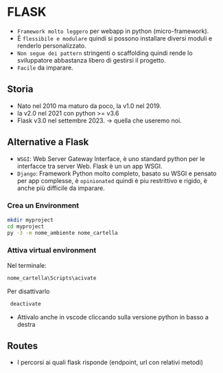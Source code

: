 # FLASK
- `Framework molto leggero` per webapp in python (micro-framework). 
- È `flessibile e modulare` quindi si possono installare diversi moduli e renderlo personalizzato.
- `Non segue dei pattern` stringenti o scaffolding quindi rende lo sviluppatore abbastanza libero di gestirsi il progetto.
- `Facile` da imparare.

## Storia
- Nato nel 2010 ma maturo da poco, la v1.0 nel 2019.
- la v2.0 nel 2021 con python >= v3.6
- Flask v3.0 nel settembre 2023. -> quella che useremo noi.

## Alternative a Flask
- `WSGI`: Web Server Gateway Interface, è uno standard python per le interfacce tra server Web. Flask è un un app WSGI.
- `Django`: Framework Python molto completo, basato su WSGI e pensato per app complesse, è `opinionated` quindi è piu restrittivo e rigido, è anche più difficile da imparare.

### Crea un Environment
```bash
mkdir myproject
cd myproject
py -3 -m nome_ambiente nome_cartella
```
### Attiva virtual environment
Nel terminale:
```bash
nome_cartella\Scripts\acivate
```
Per disattivarlo  
```bash
 deactivate
 ```
- Attivalo anche in vscode cliccando sulla versione python in basso a destra


## Routes
- I percorsi ai quali flask risponde (endpoint, url con relativi metodi)
